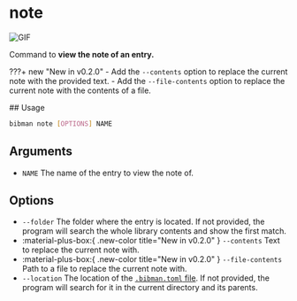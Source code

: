 # note

![GIF](../media/note.gif)

Command to **view the note of an entry.**

???+ new "New in v0.2.0"
    - Add the `--contents` option to replace the current note with the provided text.
    - Add the `--file-contents` option to replace the current note with the contents of a file.

## Usage

```bash
bibman note [OPTIONS] NAME
```

## Arguments

* `NAME` The name of the entry to view the note of.

## Options

* `--folder` The folder where the entry is located. If not provided, the program will search the whole library contents and show the first match.
* :material-plus-box:{ .new-color title="New in v0.2.0" } `--contents` Text to replace the current note with.
* :material-plus-box:{ .new-color title="New in v0.2.0" } `--file-contents` Path to a file to replace the current note with.
* `--location` The location of the [`.bibman.toml` file](../config-format/index.md). If not provided, the program will search for it in the current directory and its parents.